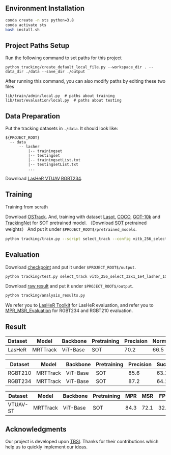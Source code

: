 ## Environment Installation

```bash
conda create -n sts python=3.8
conda activate sts
bash install.sh
```

## Project Paths Setup

Run the following command to set paths for this project
```
python tracking/create_default_local_file.py --workspace_dir . --data_dir ./data --save_dir ./output
```

After running this command, you can also modify paths by editing these two files
```
lib/train/admin/local.py  # paths about training
lib/test/evaluation/local.py  # paths about testing
```

## Data Preparation
Put the tracking datasets in ```./data```. It should look like:
```
${PROJECT_ROOT}
  -- data
      -- lasher
          |-- trainingset
          |-- testingset
          |-- trainingsetList.txt
          |-- testingsetList.txt
          ...
```
Download [LasHeR](https://github.com/BUGPLEASEOUT/LasHeR),[VTUAV](https://zhang-pengyu.github.io/DUT-VTUAV/),[RGBT234](https://sites.google.com/view/ahutracking001/).

## Training
Training from scrath

Download [OSTrack](https://github.com/botaoye/OSTrack). And, training with dataset [Lasot](http://vision.cs.stonybrook.edu/~lasot/), [COCO](https://cocodataset.org/#download), [GOT-10k](http://got-10k.aitestunion.com/) and [TrackingNet](https://github.com/SilvioGiancola/TrackingNet-devkit) for SOT pretrained model. 
（Download [SOT](https://pan.baidu.com/s/1U42J6b3g1htma0OvmXRQCw?pwd=at5b#list/path=%2F) pretrained weights） And put it under ```$PROJECT_ROOT$/pretrained_models```.

```bash
python tracking/train.py --script select_track --config vitb_256_select_32x1_1e4_lasher_15ep_sot --save_dir ./output --mode multiple --nproc_per_node 4
```

## Evaluation
Download [checkpoint](https://pan.baidu.com/s/18u2FJu1ZZ7_w-mmSDMEx1A?pwd=eq98) and put it under ```$PROJECT_ROOT$/output```.

```bash
python tracking/test.py select_track vitb_256_select_32x1_1e4_lasher_15ep_sot --dataset_name lasher_test
```

Download [raw result](https://pan.baidu.com/s/1XMDrudiK-kl2cTe76Td2QA?pwd=av9c) and put it under ```$PROJECT_ROOT$/output```.

```bash
python tracking/analysis_results.py
```
We refer you to [LasHeR Toolkit](https://github.com/BUGPLEASEOUT/LasHeR) for LasHeR evaluation, and refer you to [MPR_MSR_Evaluation](https://sites.google.com/view/ahutracking001/) for RGBT234 and RGBT210 evaluation.

## Result
|Dataset |Model | Backbone | Pretraining | Precision | NormPrec | Success | FPS |
|---------|---------|----------|-------------|-----------|----------|---------|------|
|LasHeR|MRTTrack | ViT-Base | SOT | 70.2 |66.5 |56.5| 32.5|

|Dataset |Model | Backbone | Pretraining | Precision | Success | FPS |
|---------|---------|----------|-------------|-----------|---------|------|
|RGBT210|MRTTrack | ViT-Base | SOT | 85.6 |63.1| 32.5|
|RGBT234|MRTTrack | ViT-Base | SOT | 87.2 |64.1| 32.5|

|Dataset |Model | Backbone | Pretraining | MPR | MSR | FPS |
|---------|---------|----------|-------------|-----------|---------|------|
|VTUAV-ST|MRTTrack | ViT-Base | SOT | 84.3 |72.1| 32.5|

## Acknowledgments
Our project is developed upon [TBSI](https://github.com/RyanHTR/TBSI?tab=readme-ov-file). Thanks for their contributions which help us to quickly implement our ideas.




